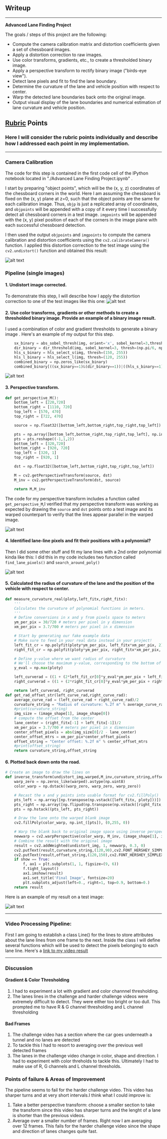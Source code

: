 ## Writeup


---

**Advanced Lane Finding Project**

The goals / steps of this project are the following:

* Compute the camera calibration matrix and distortion coefficients given a set of chessboard images.
* Apply a distortion correction to raw images.
* Use color transforms, gradients, etc., to create a thresholded binary image.
* Apply a perspective transform to rectify binary image ("birds-eye view").
* Detect lane pixels and fit to find the lane boundary.
* Determine the curvature of the lane and vehicle position with respect to center.
* Warp the detected lane boundaries back onto the original image.
* Output visual display of the lane boundaries and numerical estimation of lane curvature and vehicle position.

[//]: # (Image References)

[image1]: ./output_images/undistorted_calibration_image/undistorted-image.png "Undistorted"
[image2]: ./output_images/undistorted_calibration_image/undistorted-image01.png "Road Transformed"
[image3]: ./output_images/thresholded_binary_image/threshold.png "Binary Example"
[image4]: ./output_images/perspective_transformed_image/perspective.png "Warp Example"
[image5]: ./output_images/lanelines_polynomial/polynomail.png "Fit Visual"
[image6]: ./output_images/final_image/final.png "Output"
[video1]: ./result.mp4 "Video"

## [Rubric](https://review.udacity.com/#!/rubrics/571/view) Points

### Here I will consider the rubric points individually and describe how I addressed each point in my implementation.

---


### Camera Calibration

The code for this step is contained in the first code cell of the IPython notebook located in "./Advanced Lane Finding Project.ipynb" .

I start by preparing "object points", which will be the (x, y, z) coordinates of the chessboard corners in the world. Here I am assuming the chessboard is fixed on the (x, y) plane at z=0, such that the object points are the same for each calibration image.  Thus, `objp` is just a replicated array of coordinates, and `objpoints` will be appended with a copy of it every time I successfully detect all chessboard corners in a test image.  `imgpoints` will be appended with the (x, y) pixel position of each of the corners in the image plane with each successful chessboard detection.

I then used the output `objpoints` and `imgpoints` to compute the camera calibration and distortion coefficients using the `cv2.calibrateCamera()` function.  I applied this distortion correction to the test image using the `cv2.undistort()` function and obtained this result:

![alt text][image1]

### Pipeline (single images)

#### 1. Undistort image corrected.

To demonstrate this step, I will describe how I apply the distortion correction to one of the test images like this one:
![alt text][image2]

#### 2. Use color transforms, gradients or other methods to create a thresholded binary image.  Provide an example of a binary image result.

I used a combination of color and gradient thresholds to generate a binary image .  Here's an example of my output for this step.

```python
    sx_binary = abs_sobel_thresh(img, orient='x', sobel_kernel=3,thresh=(20, 200))
    dir_binary = dir_threshold(img, sobel_kernel=3, thresh=(np.pi/6, np.pi/2))
    hls_s_binary = hls_select_s(img, thresh=(150, 255))
    hls_l_binary = hls_select_l(img, thresh=(120, 255))
    combined_binary = np.zeros_like(sx_binary)
    combined_binary[((sx_binary==1)&(dir_binary==1))|((hls_s_binary==1)&(hls_l_binary==1))] = 1
```

![alt text][image3]

#### 3. Perspective transform.

```python
def get_perspective_M():
    bottom_left = [220,720]
    bottom_right = [1110, 720]
    top_left = [570, 470]
    top_right = [722, 470]

    source = np.float32([bottom_left,bottom_right,top_right,top_left])

    pts = np.array([bottom_left,bottom_right,top_right,top_left], np.int32)
    pts = pts.reshape((-1,1,2))
    bottom_left = [320,720]
    bottom_right = [920, 720]
    top_left = [320, 1]
    top_right = [920, 1]

    dst = np.float32([bottom_left,bottom_right,top_right,top_left])

    M = cv2.getPerspectiveTransform(source, dst)
    M_inv = cv2.getPerspectiveTransform(dst, source)

    return M,M_inv
```
The code for my perspective transform includes a function called `get_perspective_M`,I verified that my perspective transform was working as expected by drawing the `source` and `dst` points onto a test image and its warped counterpart to verify that the lines appear parallel in the warped image.

![alt text][image4]

#### 4. Identified lane-line pixels and fit their positions with a polynomial?

Then I did some other stuff and fit my lane lines with a 2nd order polynomial kinda like this:
I did this in my code includes two function called `find_lane_pixels()` and `search_around_poly()`

![alt text][image5]

#### 5. Calculated the radius of curvature of the lane and the position of the vehicle with respect to center.

```python
def measure_curvature_real(ploty,left_fitx,right_fitx):
    '''
    Calculates the curvature of polynomial functions in meters.
    '''
    # Define conversions in x and y from pixels space to meters
    ym_per_pix = 30/720 # meters per pixel in y dimension
    xm_per_pix = 3.7/700 # meters per pixel in x dimension

    # Start by generating our fake example data
    # Make sure to feed in your real data instead in your project!
    left_fit_cr = np.polyfit(ploty*ym_per_pix, left_fitx*xm_per_pix, 2)
    right_fit_cr = np.polyfit(ploty*ym_per_pix, right_fitx*xm_per_pix, 2)

    # Define y-value where we want radius of curvature
    # We'll choose the maximum y-value, corresponding to the bottom of the image
    y_eval = np.max(ploty)

    left_curverad = ((1 + (2*left_fit_cr[0]*y_eval*ym_per_pix + left_fit_cr[1])**2)**1.5) / np.absolute(2*left_fit_cr[0])
    right_curverad = ((1 + (2*right_fit_cr[0]*y_eval*ym_per_pix + right_fit_cr[1])**2)**1.5) / np.absolute(2*right_fit_cr[0])

    return left_curverad, right_curverad
def get_rad_offset_str(left_curve_rad,right_curve_rad):
    average_curve_rad = (left_curve_rad + right_curve_rad)/2
    curvature_string = "Radius of curvature: %.2f m" % average_curve_rad
    #print(curvature_string)
    img_size = (image_shape[1], image_shape[0])
    # compute the offset from the center
    lane_center = (right_fitx[-1] + left_fitx[-1])/2
    xm_per_pix = 3.7/700 # meters per pixel in x dimension
    center_offset_pixels = abs(img_size[0]/2 - lane_center)
    center_offset_mtrs = xm_per_pix*center_offset_pixels
    offset_string = "Center offset: %.2f m" % center_offset_mtrs
    #print(offset_string)
    return curvature_string,offset_string
```

#### 6. Plotted back down onto the road.

```python
# Create an image to draw the lines on
def inverse_transform(undistort_img,warped,M_inv,curvature_string,offset_string,ploty,left_fitx,right_fitx,show=False):
    warp_zero = np.zeros_like(warped).astype(np.uint8)
    color_warp = np.dstack((warp_zero, warp_zero, warp_zero))

    # Recast the x and y points into usable format for cv2.fillPoly()
    pts_left = np.array([np.transpose(np.vstack([left_fitx, ploty]))])
    pts_right = np.array([np.flipud(np.transpose(np.vstack([right_fitx, ploty])))])
    pts = np.hstack((pts_left, pts_right))

    # Draw the lane onto the warped blank image
    cv2.fillPoly(color_warp, np.int_([pts]), (0,255, 0))

    # Warp the blank back to original image space using inverse perspective matrix (Minv)
    newwarp = cv2.warpPerspective(color_warp, M_inv, (image_shape[1], image_shape[0]))
    # Combine the result with the original image
    result = cv2.addWeighted(undistort_img, 1, newwarp, 0.3, 0)
    cv2.putText(result,curvature_string,(120,90),cv2.FONT_HERSHEY_SIMPLEX, 1.5,(255,255,255), thickness=3)
    cv2.putText(result,offset_string,(120,150),cv2.FONT_HERSHEY_SIMPLEX, 1.5,(255,255,255), thickness=3)
    if show == True:
        f, ax1 = plt.subplots(1, 1, figsize=(9, 6))
        f.tight_layout()
        ax1.imshow(result)
        ax1.set_title('Final Image', fontsize=20)
        plt.subplots_adjust(left=0., right=1, top=0.9, bottom=0.)
    return result
```
 Here is an example of my result on a test image:

![alt text][image6]

---

### Video Processing Pipeline:


First I am going to establish a class Line() for the lines to store attributes about the lane lines from one frame to the next. Inside the class I will define several functions which will be used to detect the pixels belonging to each lane line.
Here's a [link to my video result](./project_video.mp4)

---


### Discussion

#### Gradient & Color Thresholding
1. I had to experiment a lot with gradient and color channnel thresholding.
2. The lanes lines in the challenge and harder challenge videos were extremely difficult to detect. They were either too bright or too dull. This prompted me to have R & G channel thresholding and L channel thresholding

#### Bad Frames
1. The challenge video has a section where the car goes underneath a tunnel and no lanes are detected
2. To tackle this I had to resort to averaging over the previous well detected frames
3. The lanes in the challenge video change in color, shape and direction. I had to experiment with color threholds to tackle this. Ultimately I had to make use of R, G channels and L channel thresholds.

### Points of failure & Areas of Improvement

The pipeline seems to fail for the harder challenge video. This video has sharper turns and at very short intervals.I think what I could improve is:
1. Take a better perspective transform: choose a smaller section to take the transform since this video has sharper turns and the lenght of a lane is shorter than the previous videos.
2. Average over a smaller number of frames. Right now I am averaging over 12 frames. This fails for the harder challenge video since the shape and direction of lanes changes quite fast.